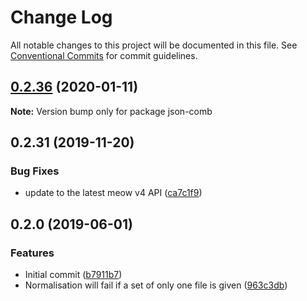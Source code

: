 # Change Log

All notable changes to this project will be documented in this file.
See [Conventional Commits](https://conventionalcommits.org) for commit guidelines.

## [0.2.36](https://gitlab.com/codsen/codsen/compare/json-comb@0.2.35...json-comb@0.2.36) (2020-01-11)

**Note:** Version bump only for package json-comb





## 0.2.31 (2019-11-20)

### Bug Fixes

- update to the latest meow v4 API ([ca7c1f9](https://gitlab.com/codsen/codsen/commit/ca7c1f9b1e28dd7540442fa19f9ca4b7855b9e34))

## 0.2.0 (2019-06-01)

### Features

- Initial commit ([b7911b7](https://gitlab.com/codsen/codsen/commit/b7911b7))
- Normalisation will fail if a set of only one file is given ([963c3db](https://gitlab.com/codsen/codsen/commit/963c3db))
